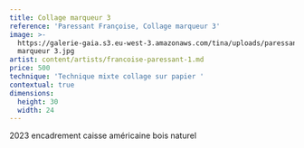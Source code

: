 ```yaml
---
title: Collage marqueur 3
reference: 'Paressant Françoise, Collage marqueur 3'
image: >-
  https://galerie-gaia.s3.eu-west-3.amazonaws.com/tina/uploads/paressant-francoise/galerie-gaia-paressant-francoise-collage
  marqueur 3.jpg
artist: content/artists/francoise-paressant-1.md
price: 500
technique: 'Technique mixte collage sur papier '
contextual: true
dimensions:
  height: 30
  width: 24
---
```


2023 encadrement caisse américaine bois naturel
